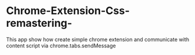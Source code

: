 # Chrome-Extension-Css-remastering-
This app show how create simple chrome extension and communicate with content script via chrome.tabs.sendMessage
